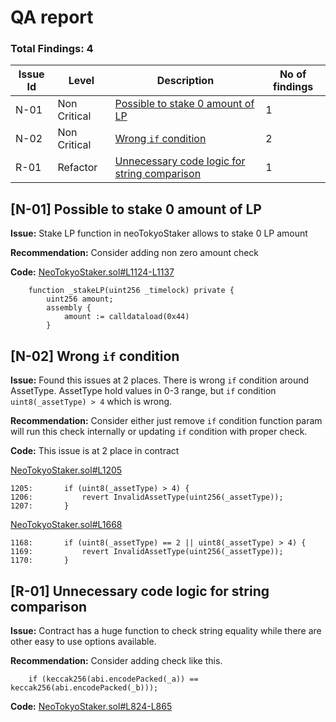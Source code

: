 # QA report

### **Total Findings: 4**

| Issue Id | Level        | Description                                                                                        | No of findings |
| -------- | ------------ | -------------------------------------------------------------------------------------------------- | -------------- |
| N-01     | Non Critical | [Possible to stake 0 amount of LP](#n-01-possible-to-stake-0-amount-of-lp)                         | 1              |
| N-02     | Non Critical | [Wrong `if` condition](#n-02-wrong-if-condition)                                                   | 2              |
| R-01     | Refactor     | [Unnecessary code logic for string comparison](#r-01-unnecessary-code-logic-for-string-comparison) | 1              |


## [N-01] Possible to stake 0 amount of LP
**Issue:** Stake LP function in neoTokyoStaker allows to stake 0 LP amount

**Recommendation:** Consider adding non zero amount check

**Code:** [NeoTokyoStaker.sol#L1124-L1137](https://github.com/code-423n4/2023-03-neotokyo/blob/main/contracts/staking/NeoTokyoStaker.sol#L1124-L1137)
```solidity
    function _stakeLP(uint256 _timelock) private {
        uint256 amount;
        assembly {
            amount := calldataload(0x44)
        }
```

## [N-02] Wrong `if` condition
**Issue:** Found this issues at 2 places. There is wrong `if` condition around AssetType. AssetType hold values in 0-3 range, but `if` condition `uint8(_assetType) > 4` which is wrong.

**Recommendation:** Consider either  just remove `if` condition function param will run this check internally or updating `if` condition with proper check.

**Code:** 
This issue is at 2 place in contract

[NeoTokyoStaker.sol#L1205](https://github.com/code-423n4/2023-03-neotokyo/blob/main/contracts/staking/NeoTokyoStaker.sol#L1205)
```solidity
1205:		if (uint8(_assetType) > 4) {
1206:			revert InvalidAssetType(uint256(_assetType));
1207:		}
```

[NeoTokyoStaker.sol#L1668](https://github.com/code-423n4/2023-03-neotokyo/blob/main/contracts/staking/NeoTokyoStaker.sol#L1668)
```solidity
1168:		if (uint8(_assetType) == 2 || uint8(_assetType) > 4) {
1169:			revert InvalidAssetType(uint256(_assetType));
1170:		}
```

## [R-01] Unnecessary code logic for string comparison
**Issue:** Contract has a huge function to check string equality while there are other easy to use options available.

**Recommendation:** Consider adding check like this.
```solidity
    if (keccak256(abi.encodePacked(_a)) == keccak256(abi.encodePacked(_b)));
```

**Code:** 
[NeoTokyoStaker.sol#L824-L865](https://github.com/code-423n4/2023-03-neotokyo/blob/main/contracts/staking/NeoTokyoStaker.sol#L824-L865)